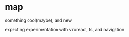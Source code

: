 # map

something cool(maybe), and new

expecting experimentation with viroreact, ts, and navigation
